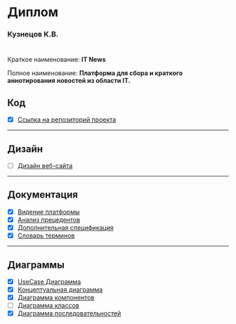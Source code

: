 # Диплом
### Кузнецов К.В.
#              
Краткое наименование: **IT News**

Полное наименование: **Платформа для сбора и краткого аннотирования
новостей из области IT.**

## Код

- [x] [Ссылка на репозиторий проекта](https://giteadev.duckdns.org/0hJonny/Diplom_60701_Code)

---

## Дизайн

- [ ] [Дизайн веб-сайта](https://www.figma.com/file/3W6Xv4wmOhsshLEOClEzIB/Web-News?type=design&node-id=614%3A352&mode=design&t=N5JFI43dsGL9gvB9-1)

---

## Документация

- [x] [Видение платформы](Видение_платформы.md)
- [x] [Анализ прецедентов](Анализ_прецедентов.md)
- [x] [Дополнительная спецификация](additionalSpecification.md)
- [x] [Словарь терминов](Словарь_терминов.md)

---

## Диаграммы

- [x] [UseCase Диаграмма](Диаграммы/useCase.md)
- [x] [Концептуальная диаграмма](Диаграммы/ConceptualModel.md)
- [x] [Диаграмма компонентов](Диаграммы/componentsDiagram.md)
- [ ] [Диаграмма классов](Диаграммы/ClassDiagram.md)
- [x] [Диаграмма последовательностей](Диаграммы/ExplanatoryModel.md)
